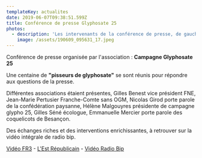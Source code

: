```yaml
---
templateKey: actualites
date: 2019-06-07T09:38:51.599Z
title: Conférence de presse Glyphosate 25
photos:
  - description: 'Les intervenants de la conférence de presse, de gauche à droite'
    image: /assets/190609_095631_17.jpeg
---
```

Conférence de presse organisée par l'association : **Campagne Glyphosate 25**

Une centaine de **"pisseurs de glyphosate"** se sont réunis pour répondre aux questions de la presse. 

Différentes associations étaient présentes, Gilles Benest vice président FNE, Jean-Marie Pertusier Franche-Comte sans OGM,  Nicolas Girod porte parole de  la confédération paysanne, Hélène Malgouyres présidente de campagne glypho 25, Gilles Séné écologue, Emmanuelle Mercier porte parole des coquelicots de Besançon.

Des échanges riches et des interventions enrichissantes, à retrouver sur la vidéo intégrale de radio bip.

[Vidéo FR3](https://france3-regions.francetvinfo.fr/bourgogne-franche-comte/doubs/besancon/glyphosate-53-plaintes-deposees-besancon-1682184.html) - [L'Est Républicain](https://www.estrepublicain.fr/edition-de-besancon/2019/06/08/glyphosate-plus-de-100-pisseurs-tous-impregnes) - [Vidéo Radio Bip](https://www.facebook.com/radiobip.fr/videos/447437882715273/UzpfSTEyNTYwODM3ODE6Vks6MjM5MDkxNjExNDUxODI0Nw)
